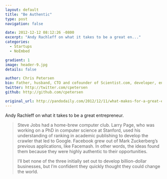```yaml
---
layout: default
title: "Be Authentic"
type: post
navigation: false

date: 2012-12-12 08:12:26 -0800
excerpt: "Andy Rachleff on what it takes to be a great en..."
categories:
  - Startups
  - NoEmbed

gradient: 1
image: header-9.jpg
details: false

author: Chris Petersen
bio: Father, husband, CTO and cofounder of Scientist.com, developer, entrepreneur and technologist.
twitter: http://twitter.com/cpetersen
github: http://github.com/cpetersen

original_url: http://pandodaily.com/2012/12/11/what-makes-for-a-great-entrepreneur/
---
```



Andy Rachleff on what it takes to be a great entrepreneur.

 > 
 > 
 > Steve Jobs had a home-brew computer club. Larry Page, who was working on a PhD in computer science at Stanford, used his understanding of ranking in academic publishing to develop the crawler that led to Google. Facebook grew out of Mark Zuckerberg’s previous applications, like Facemash. In other words, the ideas found them because they were highly authentic to their opportunities.
 > 
 > I’ll bet none of the three initially set out to develop billion-dollar businesses, but I’m confident they quickly thought they could change the world.
 > 
 > 
